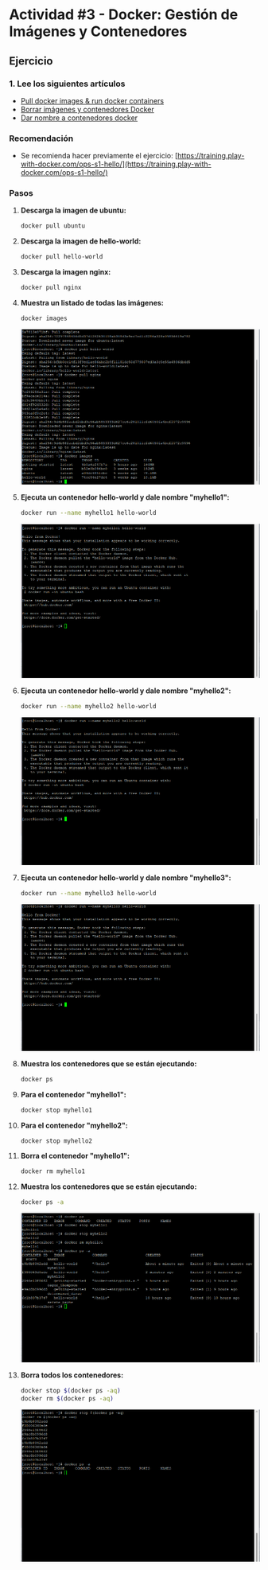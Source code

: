 # Actividad #3 - Docker: Gestión de Imágenes y Contenedores

## Ejercicio

### 1. Lee los siguientes artículos

* [Pull docker images & run docker containers](http://www.servermom.org/pull-docker-images-run-docker-containers/3225/)
* [Borrar imágenes y contenedores Docker](https://www.tecmint.com/remove-docker-images-containers-and-volumes/)
* [Dar nombre a contenedores docker](https://www.tecmint.com/name-docker-containers/)

### Recomendación

* Se recomienda hacer previamente el ejercicio: [https://training.play-with-docker.com/ops-s1-hello/](https://training.play-with-docker.com/ops-s1-hello/)

### Pasos

1. **Descarga la imagen de ubuntu:**

    ```bash
    docker pull ubuntu
    ```

2. **Descarga la imagen de hello-world:**

    ```bash
    docker pull hello-world
    ```

3. **Descarga la imagen nginx:**

    ```bash
    docker pull nginx
    ```

4. **Muestra un listado de todas las imágenes:**

    ```bash
    docker images
    ```

    ![Steps 1-4](/docker/.imgs/Act-3/Fig1.png)

5. **Ejecuta un contenedor hello-world y dale nombre "myhello1":**

    ```bash
    docker run --name myhello1 hello-world
    ```
  
    ![Step 5](/docker/.imgs/Act-3/Fig2.png)

6. **Ejecuta un contenedor hello-world y dale nombre "myhello2":**

    ```bash
    docker run --name myhello2 hello-world
    ```

    ![Step 6](/docker/.imgs/Act-3/Fig3.png)

7. **Ejecuta un contenedor hello-world y dale nombre "myhello3":**

    ```bash
    docker run --name myhello3 hello-world
    ```

    ![Step 7](/docker/.imgs/Act-3/Fig4.png)

8. **Muestra los contenedores que se están ejecutando:**

    ```bash
    docker ps
    ```

9. **Para el contenedor "myhello1":**

    ```bash
    docker stop myhello1
    ```

10. **Para el contenedor "myhello2":**

    ```bash
    docker stop myhello2
    ```

11. **Borra el contenedor "myhello1":**

    ```bash
    docker rm myhello1
    ```

12. **Muestra los contenedores que se están ejecutando:**

    ```bash
    docker ps -a
    ```

    ![Steps 8-12](/docker/.imgs/Act-3/Fig5.png)

13. **Borra todos los contenedores:**

    ```bash
    docker stop $(docker ps -aq)
    docker rm $(docker ps -aq)
    ```

    ![Step 13](/docker/.imgs/Act-3/Fig6.png)

